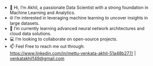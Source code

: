- 👋 Hi, I’m Akhil, a passionate Data Scientist with a strong foundation in Machine Learning and Analytics.
- 🌐 I’m interested in leveraging machine learning to uncover insights in large datasets.
- 🚀 I’m currently learning advanced neural network architectures and cloud data solutions.
- 💻 I’m looking to collaborate on open-source projects.
- 📫 Feel Free to reach me out through: https://www.linkedin.com/in/mettu-venkata-akhil-51a48b277/ | venkatakhil149@gmail.com

<!---
AKHIL-149/AKHIL-149 is a ✨ special ✨ repository because its `README.md` (this file) appears on your GitHub profile.
You can click the Preview link to take a look at your changes.
--->
